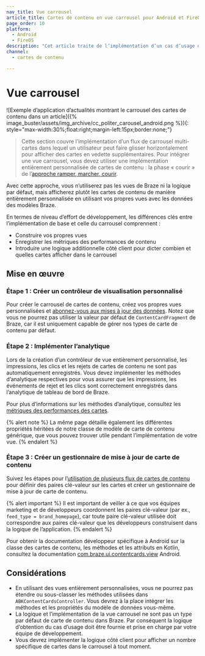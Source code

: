 ```yaml
---
nav_title: Vue carrousel
article_title: Cartes de contenu en vue carrousel pour Android et FireOS
page_order: 10
platform: 
  - Android
  - FireOS
description: "Cet article traite de l’implémentation d’un cas d’usage de vue carrousel de cartes de contenu pour les applications Android et FireOS."
channel:
  - cartes de contenu

---
```


# Vue carrousel

![Exemple d’application d’actualités montrant le carrousel des cartes de contenu dans un article]({% image_buster/assets/img_archive/cc_politer_carousel_android.png %}){: style="max-width:30%;float:right;margin-left:15px;border:none;"}

> Cette section couvre l’implémentation d’un flux de carrousel multi-cartes dans lequel un utilisateur peut faire glisser horizontalement pour afficher des cartes en vedette supplémentaires. Pour intégrer une vue carrousel, vous devez utiliser une implémentation entièrement personnalisée de cartes de contenu : la phase « courir » de l’[approche ramper, marcher, courir][1].

Avec cette approche, vous n’utiliserez pas les vues de Braze ni la logique par défaut, mais afficherez plutôt les cartes de contenu de manière entièrement personnalisée en utilisant vos propres vues avec les données des modèles Braze.

En termes de niveau d’effort de développement, les différences clés entre l’implémentation de base et celle du carrousel comprennent :

- Construire vos propres vues
- Enregistrer les métriques des performances de contenu
- Introduire une logique additionnelle côté client pour dicter combien et quelles cartes afficher dans le carrousel

## Mise en œuvre

### Étape 1 : Créer un contrôleur de visualisation personnalisé

Pour créer le carrousel de cartes de contenu, créez vos propres vues personnalisées et [abonnez-vous aux mises à jour des données]({{site.baseurl}}/developer_guide/platform_integration_guides/android/content_cards/integration/#fully-custom-content-card-display-for-android). Notez que vous ne pourrez pas utiliser la valeur par défaut de `ContentCardFragment` de Braze, car il est uniquement capable de gérer nos types de carte de contenu par défaut.

### Étape 2 : Implémenter l’analytique

Lors de la création d’un contrôleur de vue entièrement personnalisé, les impressions, les clics et les rejets de cartes de contenu ne sont pas automatiquement enregistrés. Vous devez implémenter les méthodes d’analytique respectives pour vous assurer que les impressions, les événements de rejet et les clics sont correctement enregistrés dans l’analytique de tableau de bord de Braze.

Pour plus d’informations sur les méthodes d’analytique, consultez les [métriques des performances des cartes]({{site.baseurl}}/developer_guide/platform_integration_guides/android/content_cards/integration/#card-methods).

{% alert note %}
La même page détaille également les différentes propriétés héritées de notre classe de modèle de carte de contenu générique, que vous pouvez trouver utile pendant l’implémentation de votre vue.
{% endalert %}

### Étape 3 : Créer un gestionnaire de mise à jour de carte de contenu

Suivez les étapes pour l’[utilisation de plusieurs flux de cartes de contenu]({{site.baseurl}}/developer_guide/platform_integration_guides/android/content_cards/multiple_feeds/) pour définir des paires clé-valeur sur les cartes et créer un gestionnaire de mise à jour de carte de contenu.

{% alert important %}
Il est important de veiller à ce que vos équipes marketing et de développeurs coordonnent les paires clé-valeur (par ex., `feed_type = brand_homepage`), car toute paire clé-valeur utilisée doit correspondre aux paires clé-valeur que les développeurs construisent dans la logique de l’application.
{% endalert %}

Pour obtenir la documentation développeur spécifique à Android sur la classe des cartes de contenu, les méthodes et les attributs en Kotlin, consultez la documentation [com.braze.ui.contentcards.view](https://braze-inc.github.io/braze-android-sdk/kdoc/braze-android-sdk/com.braze.ui.contentcards.view/index.html) Android.

## Considérations

- En utilisant des vues entièrement personnalisées, vous ne pourrez pas étendre ou sous-classer les méthodes utilisées dans `ABKContentCardsController`. Vous devrez à la place intégrer les méthodes et les propriétés du modèle de données vous-même.
- La logique et l’implémentation de la vue carrousel ne sont pas un type par défaut de carte de contenu dans Braze. Par conséquent la logique d’obtention du cas d’usage doit être fournie et prise en charge par votre équipe de développement.
- Vous devrez implémenter la logique côté client pour afficher un nombre spécifique de cartes dans le carrousel à tout moment.

[1]: {{site.baseurl}}/user_guide/message_building_by_channel/content_cards/customize/#customization-approaches
